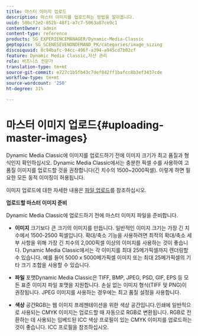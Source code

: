 ```yaml
---
title: 마스터 이미지 업로드
description: 마스터 이미지를 업로드하는 방법을 알아봅니다.
uuid: 50bcf2e2-852b-48f1-a7c7-5063a87ce9c1
contentOwner: admin
content-type: reference
products: SG_EXPERIENCEMANAGER/Dynamic-Media-Classic
geptopics: SG_SCENESEVENONDEMAND_PK/categories/image_sizing
discoiquuid: 8c94bafc-94cc-496f-a394-a945cd7b02cf
feature: Dynamic Media Classic,자산 관리
role: 비즈니스 전문가
translation-type: tm+mt
source-git-commit: e727c1b5fb43c7def842ff1bafcc8b3ef3437cde
workflow-type: tm+mt
source-wordcount: '250'
ht-degree: 31%

---
```



# 마스터 이미지 업로드{#uploading-master-images}

Dynamic Media Classic에 이미지를 업로드하기 전에 이미지 크기가 최고 품질과 형식인지 확인하십시오. Dynamic Media Classic에서는 충분한 픽셀 수를 사용하여 고품질 이미지를 업로드할 것을 권장합니다(긴 치수의 1500~2000픽셀). 이렇게 하면 필요한 모든 동적 이미징이 허용됩니다.

이미지 업로드에 대한 자세한 내용은 [파일 업로드](uploading-files.md#uploading_files)를 참조하십시오.

**업로드할 마스터 이미지 준비**

Dynamic Media Classic에 업로드하기 전에 마스터 이미지 파일을 준비합니다.

* **이미지**
크기보다 큰 크기의 이미지를 만듭니다. 일반적인 이미지 크기는 가장 긴 치수에서 1500-2500 픽셀입니다. 확대/축소 기능을 사용하려면 최적의 확대/축소 세부 사항을 위해 가장 긴 치수의 2,000픽셀 이상의 이미지를 사용하는 것이 좋습니다. Dynamic Media Classic에서는 각 이미지를 최대 25메가픽셀까지 렌더링할 수 있습니다. 예를 들어 5000 x 5000메가픽셀 이미지 또는 최대 25메가픽셀의 기타 크기 조합을 사용할 수 있습니다.

* **파일**
포맷Dynamic Media Classic은 TIFF, BMP, JPEG, PSD, GIF, EPS 등 모든 표준 이미지 파일 포맷을 지원합니다. 손실 없는 이미지 형식(TIFF 및 PNG)이 권장됩니다. JPEG 이미지를 사용하는 경우에는 최고 품질 설정을 사용합니다.

* **색상**
공간RGB는 웹 이미지 프레젠테이션을 위한 색상 공간입니다.인쇄에 일반적으로 사용되는 CMYK 이미지는 업로드할 때 자동으로 RGB로 변환됩니다. RGB로 전환하는 데 사용되는 임베드된 ICC 색상 프로필이 있는 CMYK 이미지를 업로드하는 것이 좋습니다. ICC 프로필을 참조하십시오.
